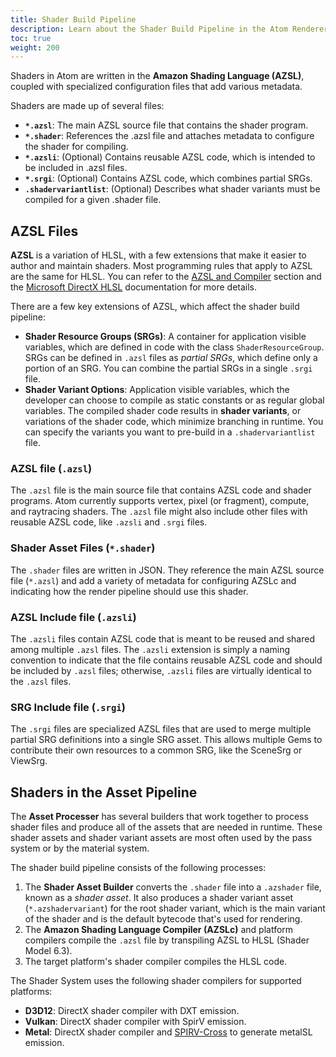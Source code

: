 ```yaml
---
title: Shader Build Pipeline
description: Learn about the Shader Build Pipeline in the Atom Renderer.
toc: true
weight: 200
---
```


Shaders in Atom are written in the **Amazon Shading Language (AZSL)**, coupled with specialized configuration files that add various metadata.

Shaders are made up of several files:  

- **`*.azsl`**: The main AZSL source file that contains the shader program.
- **`*.shader`**: References the .azsl file and attaches metadata to configure the shader for compiling. 
- **`*.azsli`**: (Optional) Contains reusable AZSL code, which is intended to be included in .azsl files. 
- **`*.srgi`**: (Optional) Contains AZSL code, which combines partial SRGs.
- **`.shadervariantlist`**: (Optional) Describes what shader variants must be compiled for a given .shader file. 
  
## AZSL Files

**AZSL** is a variation of HLSL, with a few extensions that make it easier to author and maintain shaders. Most programming rules that apply to AZSL are the same for HLSL. You can refer to the [AZSL and Compiler](azsl/) section and the [Microsoft DirectX HLSL](https://docs.microsoft.com/en-us/windows/win32/direct3dhlsl/dx-graphics-hlsl-reference) documentation for more details.  

There are a few key extensions of AZSL, which affect the shader build pipeline:
- **Shader Resource Groups (SRGs)**: A container for application visible variables, which are defined in code with the class `ShaderResourceGroup`. SRGs can be defined in `.azsl` files as *partial SRGs*, which define only a portion of an SRG. You can combine the partial SRGs in a single `.srgi` file.<!-- Learn more about SRGs in the [AZSL Reference](azsl/reference.md).DRAFT TOPIC-->
- **Shader Variant Options**: Application visible variables, which the developer can choose to compile as static constants or as regular global variables. The compiled shader code results in **shader variants**, or variations of the shader code, which minimize branching in runtime. You can specify the variants you want to pre-build in a `.shadervariantlist` file.<!-- Learn more about shader variant options in the [AZSL Reference](azsl/reference.md).DRAFT TOPIC-->

### AZSL file (`.azsl`)

The `.azsl` file is the main source file that contains AZSL code and shader programs. Atom currently supports vertex, pixel (or fragment), compute, and raytracing shaders. The `.azsl` file might also include other files with reusable AZSL code, like `.azsli` and `.srgi` files.


### Shader Asset Files (`*.shader`)

The `.shader` files are written in JSON. They reference the main AZSL source file (`*.azsl`) and add a variety of metadata for configuring AZSLc and indicating how the render pipeline should use this shader. 

### AZSL Include file (`.azsli`)

The `.azsli` files contain AZSL code that is meant to be reused and shared among multiple `.azsl` files. The `.azsli` extension is simply a naming convention to indicate that the file contains reusable AZSL code and should be included by `.azsl` files; otherwise, `.azsli` files are virtually identical to the `.azsl` files. 

### SRG Include file (`.srgi`)

The `.srgi` files are specialized AZSL files that are used to merge multiple partial SRG definitions into a single SRG asset. This allows multiple Gems to contribute their own resources to a common SRG, like the SceneSrg or ViewSrg. 

## Shaders in the Asset Pipeline

The **Asset Processer** has several builders that work together to process shader files and produce all of the assets that are needed in runtime. These shader assets and shader variant assets are most often used by the pass system or by the material system. 

The shader build pipeline consists of the following processes: 
1. The **Shader Asset Builder** converts the `.shader` file into a `.azshader` file, known as a *shader asset*. It also produces a shader variant asset (`*.azshadervariant`) for the root shader variant, which is the main variant of the shader and is the default bytecode that's used for rendering.
2. The **Amazon Shading Language Compiler (AZSLc)** and platform compilers compile the `.azsl` file by transpiling AZSL to HLSL (Shader Model 6.3).
3. The target platform's shader compiler compiles the HLSL code.

The Shader System uses the following shader compilers for supported platforms: 
- **D3D12**: DirectX shader compiler with DXT emission.
- **Vulkan**: DirectX shader compiler with SpirV emission.
- **Metal**: DirectX shader compiler and [SPIRV-Cross](https://github.com/KhronosGroup/SPIRV-Cross) to generate metalSL emission. 

